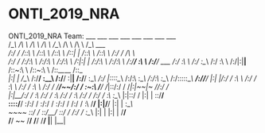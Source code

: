 # ONTI_2019_NRA
ONTI_2019_NRA
Team:
      ___           ___           ___           ___           ___           ___           ___           ___                 
     /\__\         /\  \         /\  \         /\  \         /\__\         /\  \         /\  \         /\__\          ___   
    /:/  /        /::\  \       /::\  \       /::\  \       /::|  |       /::\  \       /::\  \       /:/  /         /\  \  
   /:/  /        /:/\:\  \     /:/\:\  \     /:/\:\  \     /:|:|  |      /:/\:\  \     /:/\:\  \     /:/__/          \:\  \ 
  /:/__/  ___   /:/  \:\  \   /:/  \:\__\   /:/  \:\  \   /:/|:|__|__   /::\~\:\  \   /::\~\:\  \   /::\__\____      /::\__\
  |:|  | /\__\ /:/__/ \:\__\ /:/__/ \:|__| /:/__/ \:\__\ /:/ |::::\__\ /:/\:\ \:\__\ /:/\:\ \:\__\ /:/\:::::\__\  __/:/\/__/
  |:|  |/:/  / \:\  \ /:/  / \:\  \ /:/  / \:\  \ /:/  / \/__/~~/:/  / \:\~\:\ \/__/ \/_|::\/:/  / \/_|:|~~|~    /\/:/  /   
  |:|__/:/  /   \:\  /:/  /   \:\  /:/  /   \:\  /:/  /        /:/  /   \:\ \:\__\      |:|::/  /     |:|  |     \::/__/    
   \::::/__/     \:\/:/  /     \:\/:/  /     \:\/:/  /        /:/  /     \:\ \/__/      |:|\/__/      |:|  |      \:\__\    
    ~~~~          \::/  /       \::/__/       \::/  /        /:/  /       \:\__\        |:|  |        |:|  |       \/__/    
                   \/__/         ~~            \/__/         \/__/         \/__/         \|__|         \|__|                
 
